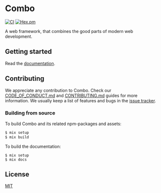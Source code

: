 # Combo

[![CI](https://github.com/combo-lab/combo/actions/workflows/ci.yml/badge.svg)](https://github.com/combo-lab/combo/actions/workflows/ci.yml)
[![Hex.pm](https://img.shields.io/hexpm/v/combo.svg)](https://hex.pm/packages/combo)

A web framework, that combines the good parts of modern web development.

## Getting started

Read the [documentation](https://hexdocs.pm/combo).

## Contributing

We appreciate any contribution to Combo. Check our [CODE_OF_CONDUCT.md](CODE_OF_CONDUCT.md) and [CONTRIBUTING.md](CONTRIBUTING.md) guides for more information. We usually keep a list of features and bugs in the [issue tracker](https://github.com/combo-lab/combo/issues).

### Building from source

To build Combo and its related npm-packages and assets:

```bash
$ mix setup
$ mix build
```

To build the documentation:

```console
$ mix setup
$ mix docs
```

## License

[MIT](./LICENSE)
